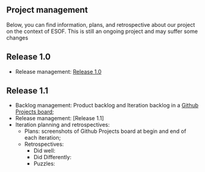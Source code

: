 ## Project management

Below, you can find information, plans, and retrospective about our project on the context of ESOF. This is still an ongoing project and may suffer some changes

## Release 1.0
* Release management: [Release 1.0](https://github.com/LEIC-ES-2021-22/2LEIC15T2/releases/tag/v1.0)

## Release 1.1
* Backlog management: Product backlog and Iteration backlog in a [Github Projects board](https://github.com/LEIC-ES-2021-22/templates/projects/1);
* Release management: [Release 1.1]
* Iteration planning and retrospectives: 
  * Plans: screenshots of Github Projects board at begin and end of each iteration;
  * Retrospectives: 
     * Did well: 
     * Did Differently: 
     * Puzzles: 
